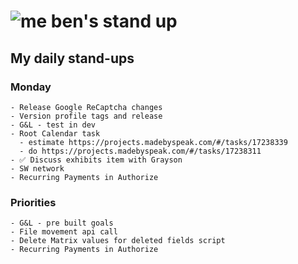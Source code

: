 # ![me](https://avatars2.githubusercontent.com/u/5232044?s=50&v=4) ben's stand up

## My daily stand-ups

### Monday
  
    - Release Google ReCaptcha changes
    - Version profile tags and release
    - G&L - test in dev
    - Root Calendar task
      - estimate https://projects.madebyspeak.com/#/tasks/17238339
      - do https://projects.madebyspeak.com/#/tasks/17238311
    - ✅ Discuss exhibits item with Grayson
    - SW network
    - Recurring Payments in Authorize
    
### Priorities 
   
    - G&L - pre built goals
    - File movement api call
    - Delete Matrix values for deleted fields script
    - Recurring Payments in Authorize
